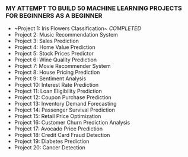 ### MY ATTEMPT TO BUILD 50 MACHINE LEARNING PROJECTS FOR BEGINNERS AS A BEGINNER

- ~Project 1: Iris Flowers Classification~ *COMPLETED*
- Project 2: Music Recommendation System
- Project 3: Sales Prediction 
- Project 4: Home Value Prediction 
- Project 5: Stock Prices Predictor  
- Project 6: Wine Quality Prediction 
- Project 7: Movie Recommender System 
- Project 8: House Pricing Prediction
- Project 9:  Sentiment Analysis 
- Project 10: Interest Rate Prediction 
- Project 11:  Loan Eligibility Prediction 
- Project 12:  Coupon Purchase Prediction
- Project 13:  Inventory Demand Forecasting
- Project 14:  Passenger Survival Prediction
- Project 15:  Retail Price Optimization 
- Project 16:  Customer Churn Prediction Analysis
- Project 17:  Avocado Price Prediction
- Project 18:  Credit Card Fraud Detection
- Project 19:  Diabetes Prediction
- Project 20:  Cancer Detection
